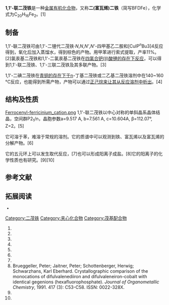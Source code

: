 **1,1'-联二茂铁**是一种[金属有机化合物](https://zh.wikipedia.org/wiki/金属有机化合物 "wikilink")，又称**二(富瓦烯)二铁**（简写BFDFe），化学式为C<sub>20</sub>H<sub>16</sub>Fe<sub>2</sub>。\[1\]

## 制备

1,1'-联二茂铁可由1,1'-二锂代二茂铁·*N*,*N*,*N'*,*N'*-四甲基乙二胺和\[CuIP<sup>*n*</sup>Bu3\]4反应得到，氧化后加入蒸馏水，得到棕色的产物。用甲苯进行索式提取，产率11%。\[2\]氯汞基二茂铁和1,1'-二氯汞基二茂铁在[四氯合钯(II)酸锂的存在下反应](https://zh.wikipedia.org/wiki/四氯合钯\(II\)酸锂 "wikilink")，可以得到1,1'-联二茂铁、1,1'-三联二茂铁及其多联产物。\[3\]

1,1'-二碘二茂铁在[青铜的存在下于n](https://zh.wikipedia.org/wiki/青铜 "wikilink")-丁基二茂铁或二乙基二茂铁溶剂中在140\~160 °C反应，也能得到所需产物，产物可以通过[正己烷来让其从反应溶剂中析出](https://zh.wikipedia.org/wiki/正己烷 "wikilink")。\[4\]

## 结构及性质

[Ferrocenyl-ferricinium_cation.png](https://zh.wikipedia.org/wiki/File:Ferrocenyl-ferricinium_cation.png "fig:Ferrocenyl-ferricinium_cation.png") 1,1'-联二茂铁以中心对称的单斜晶系晶体结晶，空间群P2<sub>1</sub>/n，晶胞参数a=9.517 A, b=7.561 A, c=10.604A, β=112.07°, Z=2。\[5\]

它可溶于苯，难溶于常规的溶剂。它的质谱中可以观测到铁、富瓦烯以及富瓦烯的分解产物。\[6\]

它的五元环上可以发生取代反应，\[7\]也可以形成阳离子成盐。\[8\]它的阳离子的化学性质也有研究。\[9\]\[10\]

## 参考文献

## 拓展阅读

<small>

  -
</small>

[Category:二茂铁](https://zh.wikipedia.org/wiki/Category:二茂铁 "wikilink") [Category:夹心化合物](https://zh.wikipedia.org/wiki/Category:夹心化合物 "wikilink") [Category:茂基配合物](https://zh.wikipedia.org/wiki/Category:茂基配合物 "wikilink")

1.
2.
3.
4.
5.
6.
7.
8.  Brueggeller, Peter; Jaitner, Peter; Schottenberger, Herwig; Schwarzhans, Karl Eberhard. Crystallographic comparison of the monocations of difulvalenediiron and difulvaleneiron-cobalt with identical gegenions (hexafluorophosphate). *Journal of Organometallic Chemistry*, 1991. 417 (3): C53-C58. ISSN: 0022-328X.
9.
10.